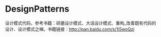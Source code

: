 # DesignPatterns
设计模式代码，参考书籍：研磨设计模式、大话设计模式、重构_改善既有代码的设计、设计模式之禅。书籍链接：http://pan.baidu.com/s/1i5woQzj
